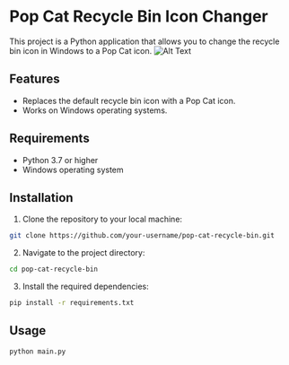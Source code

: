# Pop Cat Recycle Bin Icon Changer #
This project is a Python application that allows you to change the recycle bin icon in Windows to a Pop Cat icon.
![Alt Text](https://github.com/shalayiding/Recycle-Bin-Icon-Changer/blob/main/pop_cat_recycle_bin_result.gif)

## Features ##
* Replaces the default recycle bin icon with a Pop Cat icon.
* Works on Windows operating systems.

## Requirements ##
* Python 3.7 or higher
* Windows operating system


## Installation ##
1. Clone the repository to your local machine:
```bash
git clone https://github.com/your-username/pop-cat-recycle-bin.git
```
2. Navigate to the project directory:
```bash
cd pop-cat-recycle-bin
```
3. Install the required dependencies:
```bash
pip install -r requirements.txt
```

## Usage ##
```bash
python main.py
```


